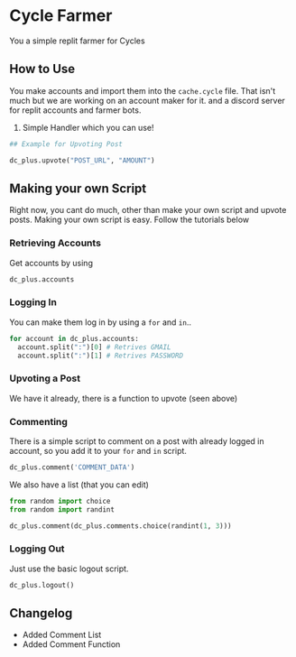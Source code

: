 # Cycle Farmer
You a simple replit farmer for Cycles

## How to Use
You make accounts and import them into the `cache.cycle` file. That isn't much but we are working on an account maker for it. and a discord server for replit accounts and farmer bots.

1. Simple Handler which you can use!
```py
## Example for Upvoting Post

dc_plus.upvote("POST_URL", "AMOUNT")
```

## Making your own Script
Right now, you cant do much, other than make your own script and upvote posts. Making  your own script is easy. Follow the tutorials below

### Retrieving Accounts
Get accounts by using
```py
dc_plus.accounts
```

### Logging In
You can make them log in by using a `for` and `in`..
```py
for account in dc_plus.accounts:
  account.split(":")[0] # Retrives GMAIL
  account.split(":")[1] # Retrives PASSWORD
```

### Upvoting a Post
We have it already, there is a function to upvote (seen above)

### Commenting
There is a simple script to comment on a post with already logged in account, so you add it to your `for` and `in` script.

```py
dc_plus.comment('COMMENT_DATA')
```

We also have a list (that you can edit)

```py
from random import choice
from random import randint

dc_plus.comment(dc_plus.comments.choice(randint(1, 3)))
```

### Logging Out
Just use the basic logout script.
```py
dc_plus.logout()
```

## Changelog
- Added Comment List
- Added Comment Function
